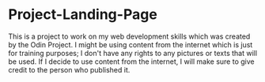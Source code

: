# Project-Landing-Page

This is a project to work on my web development skills which was created by the Odin Project. I might be using content from the internet which is just for training purposes; I don't have any rights to any pictures or texts that will be used. If I decide to use content from the internet, I will make sure to give credit to the person who published it.
